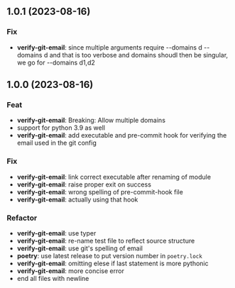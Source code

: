 ## 1.0.1 (2023-08-16)

### Fix

- **verify-git-email**: since multiple arguments require --domains d --domains d and that is too verbose and domains shoudl then be singular, we go for --domains d1,d2

## 1.0.0 (2023-08-16)

### Feat

- **verify-git-email**: Breaking: Allow multiple domains
- support for python 3.9 as well
- **verify-git-email**: add executable and pre-commit hook for verifying the email used in the git config

### Fix

- **verify-git-email**: link correct executable after renaming of module
- **verify-git-email**: raise proper exit on success
- **verify-git-email**: wrong spelling of pre-commit-hook file
- **verify-git-email**: actually using that hook

### Refactor

- **verify-git-email**: use typer
- **verify-git-email**: re-name test file to reflect source structure
- **verify-git-email**: use git's spelling of email
- **poetry**: use latest release to put version number in `poetry.lock`
- **verify-git-email**: omitting elese if last statement is more pythonic
- **verify-git-email**: more concise error
- end all files with newline
